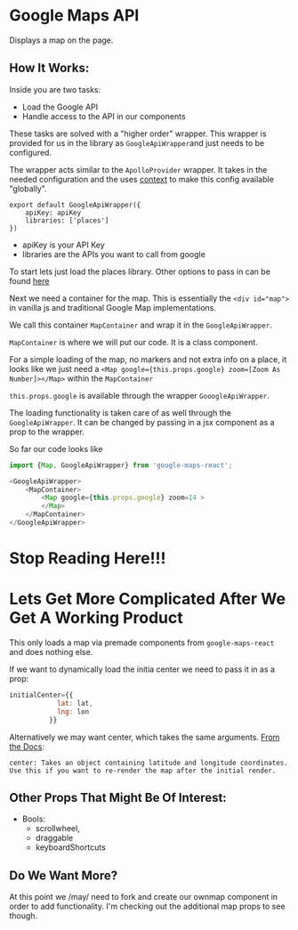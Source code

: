 # Google Maps API
Displays a map on the page.

## How It Works:
Inside you are two tasks:
 - Load the Google API
 - Handle access to the API in our components

These tasks are solved with a "higher order" wrapper. 
This wrapper is provided for us in the library as 
`GoogleApiWrapper`and just needs to be configured. 

The wrapper acts similar to the `ApolloProvider` 
wrapper. It takes in the needed configuration and 
the uses [context](https://reactjs.org/docs/context.html)
 to make this config available "globally".

```
export default GoogleApiWrapper({
    apiKey: apiKey
    libraries: ['places']
})
```

 - apiKey is your API Key
 - libraries are the APIs you want to call from google

To start lets just load the places library. 
Other options to pass in can be found [here](https://github.com/fullstackreact/google-maps-react/blob/master/src/GoogleApiComponent.js)

Next we need a container for the map. 
This is essentially the 
`<div id="map">` in vanilla js and traditional 
Google Map implementations.

We call this container `MapContainer` 
and wrap it in the `GoogleApiWrapper`.


`MapContainer` is where we will put our code. 
It is a class component.

For a simple loading of the map, no markers and 
not extra info on a place, it looks like we just 
need a `<Map google={this.props.google} zoom=[Zoom As Number]></Map>`
within the `MapContainer`

`this.props.google` is available through the wrapper 
`GooogleApiWrapper`.

The loading functionality is taken care of as well 
through the `GoogleApiWrapper`. It can be changed by 
passing in a jsx component as a prop to the wrapper.

So far our code looks like 

```js
import {Map, GoogleApiWrapper} from 'google-maps-react';

<GoogleApiWrapper>
    <MapContainer>
        <Map google={this.props.google} zoom=14 >
        </Map>
    </MapContainer>
</GoogleApiWrapper>
```

# Stop Reading Here!!! 
# Lets Get More Complicated After We Get A Working Product

This only loads a map via premade components from 
`google-maps-react` and does nothing else.

If we want to dynamically load the initia center
we need to pass it in as a prop:

```js
initialCenter={{
            lat: lat,
            lng: lon
          }}
```

Alternatively we may want center, which takes the same arguments. [From the Docs](https://github.com/fullstackreact/google-maps-react#additional-map-props): 
```
center: Takes an object containing latitude and longitude coordinates. Use this if you want to re-render the map after the initial render.
```

## Other Props That Might Be Of Interest:
- Bools:
    - scrollwheel,
    - draggable
    - keyboardShortcuts



## Do We Want More?
At this point we /may/ need to fork and create our ownmap component in order to add functionality.
I'm checking out the additional map props to
see though.

